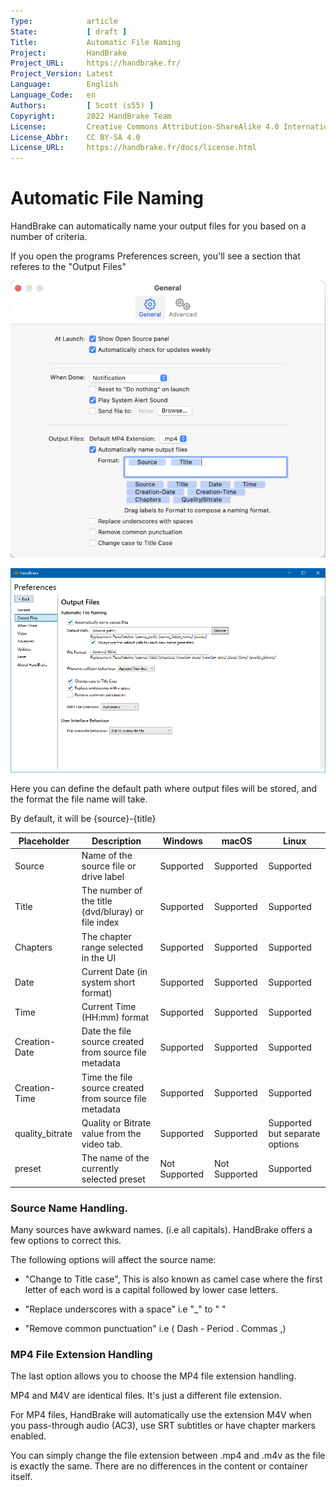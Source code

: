 ```yaml
---
Type:            article
State:           [ draft ]
Title:           Automatic File Naming
Project:         HandBrake
Project_URL:     https://handbrake.fr/
Project_Version: Latest
Language:        English
Language_Code:   en
Authors:         [ Scott (s55) ]
Copyright:       2022 HandBrake Team
License:         Creative Commons Attribution-ShareAlike 4.0 International
License_Abbr:    CC BY-SA 4.0
License_URL:     https://handbrake.fr/docs/license.html
---
```


Automatic File Naming
=============================

HandBrake can automatically name your output files for you based on a number of criteria.

If you open the programs Preferences screen, you'll see a section that referes to the "Output Files"

<!-- .system-macos -->
![File output preferences](../../images/mac/output-file-preferences-1.5.0.png "File output preferences macOS")
<!-- /.system-macos -->

<!-- .system-windows -->
![File output preferences](../../images/windows/output-file-preferences-1.5.0.png "File output preferences Windwos")
<!-- /.system-windows -->

Here you can define the default path where output files will be stored, and the format the file name will take.

By default, it will be {source}-{title}

| Placeholder     | Description | Windows| macOS | Linux  |
|-----------------|-----|------|-----|-----|
| Source          | Name of the source file or drive label | Supported | Supported | Supported |
| Title           | The number of the title (dvd/bluray) or file index | Supported | Supported | Supported |
| Chapters        | The chapter range selected in the UI | Supported | Supported | Supported |
| Date            | Current Date (in system short format) | Supported | Supported | Supported |
| Time            | Current Time  (HH:mm) format | Supported | Supported | Supported |
| Creation-Date   | Date the file source created from source file metadata | Supported | Supported | Supported |
| Creation-Time   | Time the file source created from source file metadata  | Supported | Supported | Supported |
| quality_bitrate | Quality or Bitrate value from the video tab. | Supported | Supported | Supported but separate options |
| preset          | The name of the currently selected preset | Not Supported | Not Supported | Supported |

### Source Name Handling.

Many sources have awkward names. (i.e all capitals). HandBrake offers a few options to correct this.

The following options will affect the source name:

- "Change to Title case",  This is also known as camel case where the first letter of each word is a capital followed by lower case letters.

- "Replace underscores with a space"  i.e  "_" to " "

- "Remove common punctuation" i.e ( Dash - Period . Commas ,)

### MP4 File Extension Handling

The last option allows you to choose the MP4 file extension handling.

MP4 and M4V are identical files. It's just a different file extension.

For MP4 files, HandBrake will automatically use the extension M4V when you pass-through audio (AC3), use SRT subtitles or have chapter markers enabled.

You can simply change the file extension between .mp4 and .m4v as the file is exactly the same. There are no differences in the content or container itself.

